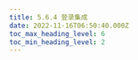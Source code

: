 ```yaml
---
title: 5.6.4 登录集成
date: 2022-11-16T06:50:40.000Z
toc_max_heading_level: 6
toc_min_heading_level: 2
---
```



